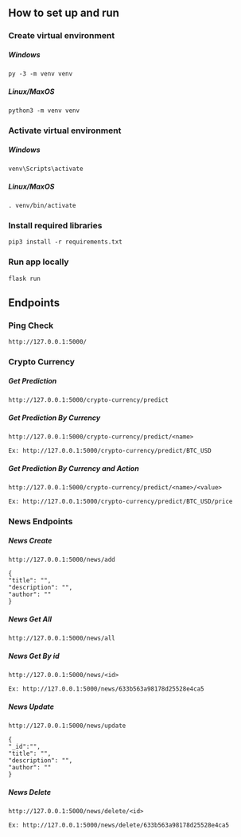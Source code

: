 ## How to set up and run

### Create virtual environment

##### Windows

    py -3 -m venv venv

##### Linux/MaxOS

    python3 -m venv venv

### Activate virtual environment

##### Windows

    venv\Scripts\activate

##### Linux/MaxOS

    . venv/bin/activate

### Install required libraries

    pip3 install -r requirements.txt

### Run app locally

    flask run

## Endpoints

### Ping Check

    http://127.0.0.1:5000/

### Crypto Currency

##### Get Prediction

    http://127.0.0.1:5000/crypto-currency/predict

##### Get Prediction By Currency

    http://127.0.0.1:5000/crypto-currency/predict/<name>

    Ex: http://127.0.0.1:5000/crypto-currency/predict/BTC_USD

##### Get Prediction By Currency and Action

    http://127.0.0.1:5000/crypto-currency/predict/<name>/<value>

    Ex: http://127.0.0.1:5000/crypto-currency/predict/BTC_USD/price

### News Endpoints

##### News Create

    http://127.0.0.1:5000/news/add

    {
    "title": "", 
    "description": "", 
    "author": ""
    }

##### News Get All

    http://127.0.0.1:5000/news/all

##### News Get By id

    http://127.0.0.1:5000/news/<id>

    Ex: http://127.0.0.1:5000/news/633b563a98178d25528e4ca5

##### News Update

    http://127.0.0.1:5000/news/update

    {
    "_id":"",
    "title": "", 
    "description": "", 
    "author": ""
    }

##### News Delete
    http://127.0.0.1:5000/news/delete/<id>

    Ex: http://127.0.0.1:5000/news/delete/633b563a98178d25528e4ca5

